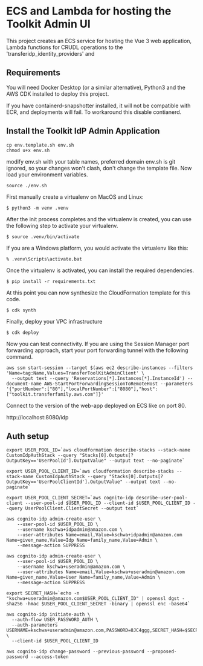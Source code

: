 
# ECS and Lambda for hosting the Toolkit Admin UI 

This project creates an ECS service for hosting the Vue 3 web application,
Lambda functions for CRUDL operations to the 'transferidp_identity_providers' and 

## Requirements

You will need Docker Desktop (or a similar alternative), Python3 and the AWS CDK installed to deploy this project. 

If you have containerd-snapshotter installed, it will not be compatible with ECR, and deployments will fail.
To workaround this disable contianerd. 

## Install the Toolkit IdP Admin Application 

```
cp env.template.sh env.sh
chmod u+x env.sh
```

modify env.sh with your table names, preferred domain
env.sh is git ignored, so your changes won't clash, don't change the template file.
Now load your environment variables.

```
source ./env.sh
```

First manually create a virtualenv on MacOS and Linux:

```
$ python3 -m venv .venv
```

After the init process completes and the virtualenv is created, you can use the following
step to activate your virtualenv.

```
$ source .venv/bin/activate
```

If you are a Windows platform, you would activate the virtualenv like this:

```
% .venv\Scripts\activate.bat
```

Once the virtualenv is activated, you can install the required dependencies.

```
$ pip install -r requirements.txt
```

At this point you can now synthesize the CloudFormation template for this code.

```
$ cdk synth
```

Finally, deploy your VPC infrastructure

```
$ cdk deploy
```

Now you can test connectivity.
If you are using the Session Manager port forwarding approach,
start your port forwarding tunnel with the following command.

```
aws ssm start-session --target $(aws ec2 describe-instances --filters 'Name=tag:Name,Values=TransferToolKitAdminClient' \
  --output text --query 'Reservations[*].Instances[*].InstanceId') --document-name AWS-StartPortForwardingSessionToRemoteHost --parameters '{"portNumber":["80"],"localPortNumber":["8080"],"host":["toolkit.transferfamily.aws.com"]}'
```
Connect to the version of the web-app deployed on ECS like on port 80.

http://localhost:8080/idp


## Auth setup
```
export USER_POOL_ID=`aws cloudformation describe-stacks --stack-name CustomIdpAuthStack --query "Stacks[0].Outputs[?OutputKey=='UserPoolId'].OutputValue" --output text --no-paginate`

export USER_POOL_CLIENT_ID=`aws cloudformation describe-stacks --stack-name CustomIdpAuthStack --query "Stacks[0].Outputs[?OutputKey=='UserPoolClientId'].OutputValue" --output text --no-paginate`

export USER_POOL_CLIENT_SECRET=`aws cognito-idp describe-user-pool-client --user-pool-id $USER_POOL_ID --client-id $USER_POOL_CLIENT_ID --query UserPoolClient.ClientSecret --output text`

aws cognito-idp admin-create-user \
    --user-pool-id $USER_POOL_ID \
    --username kschwa+idpadmin@amazon.com \
    --user-attributes Name=email,Value=kschwa+idpadmin@amazon.com Name=given_name,Value=Idp Name=family_name,Value=Admin \
    --message-action SUPPRESS

aws cognito-idp admin-create-user \
    --user-pool-id $USER_POOL_ID \
    --username kschwa+useradmin@amazon.com \
    --user-attributes Name=email,Value=kschwa+useradmin@amazon.com Name=given_name,Value=User Name=family_name,Value=Admin \
    --message-action SUPPRESS
    
export SECRET_HASH=`echo -n "kschwa+useradmin@amazon.com$USER_POOL_CLIENT_ID" | openssl dgst -sha256 -hmac $USER_POOL_CLIENT_SECRET -binary | openssl enc -base64`    
    
aws cognito-idp initiate-auth \
  --auth-flow USER_PASSWORD_AUTH \
  --auth-parameters USERNAME=kschwa+useradmin@amazon.com,PASSWORD=8JC4ggg,SECRET_HASH=$SECRET_HASH \
  --client-id $USER_POOL_CLIENT_ID
    
aws cognito-idp change-password --previous-password --proposed-password --access-token    
```

